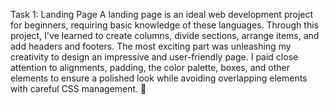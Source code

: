 Task 1: Landing Page
A landing page is an ideal web development project for beginners, requiring basic knowledge of these languages. 
Through this project, I've learned to create columns, divide sections, arrange items, and add headers and footers. 
The most exciting part was unleashing my creativity to design an impressive and user-friendly page. I paid close attention to alignments, 
padding, the color palette, boxes, and other elements to ensure a polished look while avoiding overlapping elements with careful CSS management. 📩 
